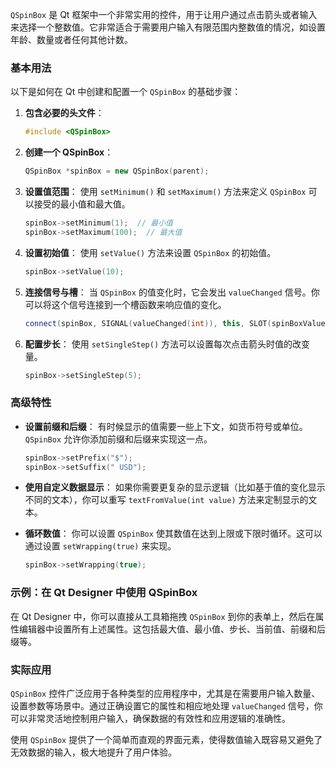 `QSpinBox` 是 Qt 框架中一个非常实用的控件，用于让用户通过点击箭头或者输入来选择一个整数值。它非常适合于需要用户输入有限范围内整数值的情况，如设置年龄、数量或者任何其他计数。

### 基本用法

以下是如何在 Qt 中创建和配置一个 `QSpinBox` 的基础步骤：

1. **包含必要的头文件**：
   ```cpp
   #include <QSpinBox>
   ```

2. **创建一个 QSpinBox**：
   ```cpp
   QSpinBox *spinBox = new QSpinBox(parent);
   ```

3. **设置值范围**：
   使用 `setMinimum()` 和 `setMaximum()` 方法来定义 `QSpinBox` 可以接受的最小值和最大值。
   ```cpp
   spinBox->setMinimum(1);  // 最小值
   spinBox->setMaximum(100);  // 最大值
   ```

4. **设置初始值**：
   使用 `setValue()` 方法来设置 `QSpinBox` 的初始值。
   ```cpp
   spinBox->setValue(10);
   ```

5. **连接信号与槽**：
   当 `QSpinBox` 的值变化时，它会发出 `valueChanged` 信号。你可以将这个信号连接到一个槽函数来响应值的变化。
   ```cpp
   connect(spinBox, SIGNAL(valueChanged(int)), this, SLOT(spinBoxValueChanged(int)));
   ```

6. **配置步长**：
   使用 `setSingleStep()` 方法可以设置每次点击箭头时值的改变量。
   ```cpp
   spinBox->setSingleStep(5);
   ```

### 高级特性

- **设置前缀和后缀**：
  有时候显示的值需要一些上下文，如货币符号或单位。`QSpinBox` 允许你添加前缀和后缀来实现这一点。
  ```cpp
  spinBox->setPrefix("$");
  spinBox->setSuffix(" USD");
  ```

- **使用自定义数据显示**：
  如果你需要更复杂的显示逻辑（比如基于值的变化显示不同的文本），你可以重写 `textFromValue(int value)` 方法来定制显示的文本。

- **循环数值**：
  你可以设置 `QSpinBox` 使其数值在达到上限或下限时循环。这可以通过设置 `setWrapping(true)` 来实现。
  ```cpp
  spinBox->setWrapping(true);
  ```

### 示例：在 Qt Designer 中使用 QSpinBox

在 Qt Designer 中，你可以直接从工具箱拖拽 `QSpinBox` 到你的表单上，然后在属性编辑器中设置所有上述属性。这包括最大值、最小值、步长、当前值、前缀和后缀等。

### 实际应用

`QSpinBox` 控件广泛应用于各种类型的应用程序中，尤其是在需要用户输入数量、设置参数等场景中。通过正确设置它的属性和相应地处理 `valueChanged` 信号，你可以非常灵活地控制用户输入，确保数据的有效性和应用逻辑的准确性。

使用 `QSpinBox` 提供了一个简单而直观的界面元素，使得数值输入既容易又避免了无效数据的输入，极大地提升了用户体验。